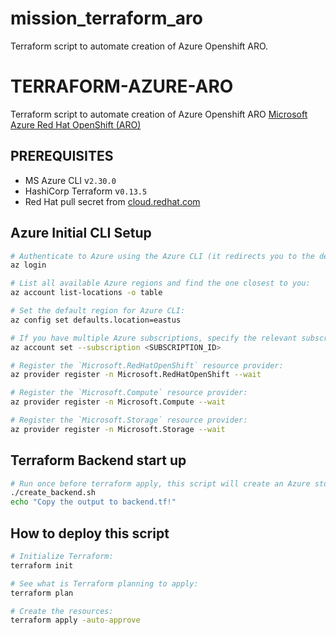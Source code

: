 # mission_terraform_aro
Terraform script to automate creation of Azure Openshift ARO.



# TERRAFORM-AZURE-ARO

Terraform script to automate creation of Azure Openshift ARO [Microsoft Azure Red Hat OpenShift (ARO)](https://www.openshift.com/products/azure-openshift)

## PREREQUISITES

* MS Azure CLI v`2.30.0`
* HashiCorp Terraform v`0.13.5`
* Red Hat pull secret from [cloud.redhat.com](https://cloud.redhat.com)

## Azure Initial CLI Setup

```bash
# Authenticate to Azure using the Azure CLI (it redirects you to the default browser on your machine to log in):
az login

# List all available Azure regions and find the one closest to you:
az account list-locations -o table

# Set the default region for Azure CLI:
az config set defaults.location=eastus

# If you have multiple Azure subscriptions, specify the relevant subscription ID:
az account set --subscription <SUBSCRIPTION_ID>

# Register the `Microsoft.RedHatOpenShift` resource provider:
az provider register -n Microsoft.RedHatOpenShift --wait

# Register the `Microsoft.Compute` resource provider:
az provider register -n Microsoft.Compute --wait

# Register the `Microsoft.Storage` resource provider:
az provider register -n Microsoft.Storage --wait
```


## Terraform Backend start up

```bash
# Run once before terraform apply, this script will create an Azure storage backend used by Terraform to store the state files
./create_backend.sh
echo "Copy the output to backend.tf!"
```


## How to deploy this script

```bash
# Initialize Terraform:
terraform init

# See what is Terraform planning to apply:
terraform plan

# Create the resources:
terraform apply -auto-approve
```



